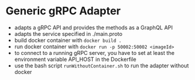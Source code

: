 # Generic gRPC Adapter

* adapts a gRPC API and provides the methods as a GraphQL API
* adapts the service specified in ./main.proto
* build docker container with ```docker build .```
* run docker container with ```docker run -p 50002:50002 <imageId>```
* to connect to a running gRPC server, you have to set at least the environment variable API_HOST in the Dockerfile
* use the bash script ```runWithoutContainer.sh``` to run the adapter without docker
